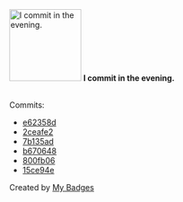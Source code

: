<img src="https://my-badges.github.io/my-badges/evening-commits.png" alt="I commit in the evening." title="I commit in the evening." width="128">
<strong>I commit in the evening.</strong>
<br><br>

Commits:

- <a href="https://github.com/JarredAllen/rust-os/commit/e62358dd61fa42ff3fd2391b0efeb65f0506e481">e62358d</a>
- <a href="https://github.com/JarredAllen/rust-os/commit/2ceafe2be0a4371290108d835c5e0ad82ea70972">2ceafe2</a>
- <a href="https://github.com/JarredAllen/rust-os/commit/7b135ad47244fbd0a34a191adcf7e4442306c895">7b135ad</a>
- <a href="https://github.com/JarredAllen/rust-os/commit/b670648edff0f5d30462e36d95ac93ff2d9f5474">b670648</a>
- <a href="https://github.com/JarredAllen/rust-os/commit/800fb067a8307442b66f24272fff441bdb03bc4d">800fb06</a>
- <a href="https://github.com/JarredAllen/factorio-scrap-no-solid-fuel/commit/15ce94e1d3a6072ba972bf75519dfb8c9c9b8e7f">15ce94e</a>


Created by <a href="https://github.com/my-badges/my-badges">My Badges</a>